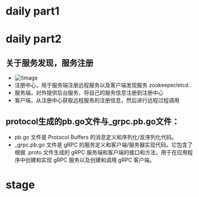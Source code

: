 # daily part1

# daily part2
## 关于服务发现，服务注册
* ![!image](https://pic4.zhimg.com/80/v2-636cdc84e5139cf5380dd38c88c03b97_720w.webp)
* 注册中心，用于服务端注册远程服务以及客户端发现服务 zookeeper/etcd..
* 服务端，对外提供后台服务，将自己的服务信息注册到注册中心
* 客户端，从注册中心获取远程服务的注册信息，然后进行远程过程调用
## protocol生成的pb.go文件与_grpc.pb.go文件：
* pb.go 文件是 Protocol Buffers 的消息定义和序列化/反序列化代码。
* _grpc.pb.go 文件是 gRPC 的服务定义和客户端/服务器实现代码。它包含了根据 .proto 文件生成的 gRPC 服务端和客户端的接口和方法，用于在应用程序中创建和实现 gRPC 服务以及创建和调用 gRPC 客户端。
# stage
